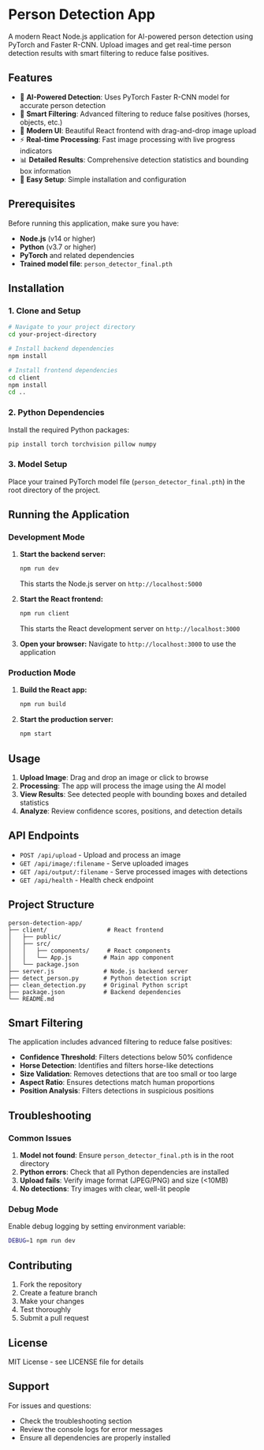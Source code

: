 # Person Detection App

A modern React Node.js application for AI-powered person detection using PyTorch and Faster R-CNN. Upload images and get real-time person detection results with smart filtering to reduce false positives.

## Features

- 🤖 **AI-Powered Detection**: Uses PyTorch Faster R-CNN model for accurate person detection
- 🎯 **Smart Filtering**: Advanced filtering to reduce false positives (horses, objects, etc.)
- 📱 **Modern UI**: Beautiful React frontend with drag-and-drop image upload
- ⚡ **Real-time Processing**: Fast image processing with live progress indicators
- 📊 **Detailed Results**: Comprehensive detection statistics and bounding box information
- 🔧 **Easy Setup**: Simple installation and configuration

## Prerequisites

Before running this application, make sure you have:

- **Node.js** (v14 or higher)
- **Python** (v3.7 or higher)
- **PyTorch** and related dependencies
- **Trained model file**: `person_detector_final.pth`

## Installation

### 1. Clone and Setup

```bash
# Navigate to your project directory
cd your-project-directory

# Install backend dependencies
npm install

# Install frontend dependencies
cd client
npm install
cd ..
```

### 2. Python Dependencies

Install the required Python packages:

```bash
pip install torch torchvision pillow numpy
```

### 3. Model Setup

Place your trained PyTorch model file (`person_detector_final.pth`) in the root directory of the project.

## Running the Application

### Development Mode

1. **Start the backend server:**
   ```bash
   npm run dev
   ```
   This starts the Node.js server on `http://localhost:5000`

2. **Start the React frontend:**
   ```bash
   npm run client
   ```
   This starts the React development server on `http://localhost:3000`

3. **Open your browser:**
   Navigate to `http://localhost:3000` to use the application

### Production Mode

1. **Build the React app:**
   ```bash
   npm run build
   ```

2. **Start the production server:**
   ```bash
   npm start
   ```

## Usage

1. **Upload Image**: Drag and drop an image or click to browse
2. **Processing**: The app will process the image using the AI model
3. **View Results**: See detected people with bounding boxes and detailed statistics
4. **Analyze**: Review confidence scores, positions, and detection details

## API Endpoints

- `POST /api/upload` - Upload and process an image
- `GET /api/image/:filename` - Serve uploaded images
- `GET /api/output/:filename` - Serve processed images with detections
- `GET /api/health` - Health check endpoint

## Project Structure

```
person-detection-app/
├── client/                 # React frontend
│   ├── public/
│   ├── src/
│   │   ├── components/     # React components
│   │   └── App.js         # Main app component
│   └── package.json
├── server.js              # Node.js backend server
├── detect_person.py       # Python detection script
├── clean_detection.py     # Original Python script
├── package.json           # Backend dependencies
└── README.md
```

## Smart Filtering

The application includes advanced filtering to reduce false positives:

- **Confidence Threshold**: Filters detections below 50% confidence
- **Horse Detection**: Identifies and filters horse-like detections
- **Size Validation**: Removes detections that are too small or too large
- **Aspect Ratio**: Ensures detections match human proportions
- **Position Analysis**: Filters detections in suspicious positions

## Troubleshooting

### Common Issues

1. **Model not found**: Ensure `person_detector_final.pth` is in the root directory
2. **Python errors**: Check that all Python dependencies are installed
3. **Upload fails**: Verify image format (JPEG/PNG) and size (<10MB)
4. **No detections**: Try images with clear, well-lit people

### Debug Mode

Enable debug logging by setting environment variable:
```bash
DEBUG=1 npm run dev
```

## Contributing

1. Fork the repository
2. Create a feature branch
3. Make your changes
4. Test thoroughly
5. Submit a pull request

## License

MIT License - see LICENSE file for details

## Support

For issues and questions:
- Check the troubleshooting section
- Review the console logs for error messages
- Ensure all dependencies are properly installed
